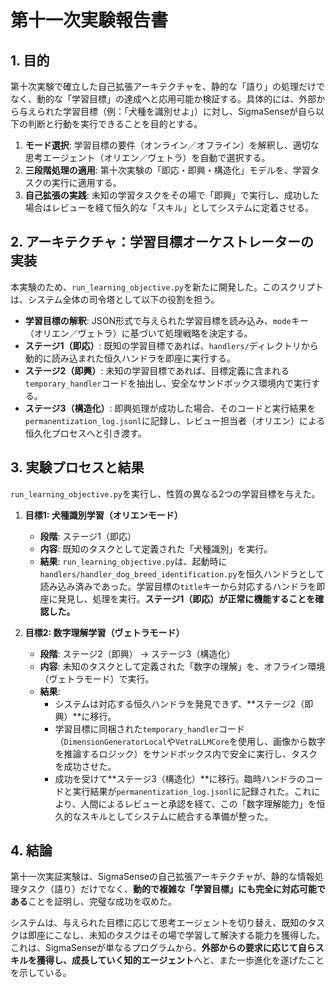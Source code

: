 # 第十一次実験報告書

## 1. 目的

第十次実験で確立した自己拡張アーキテクチャを、静的な「語り」の処理だけでなく、動的な「学習目標」の達成へと応用可能か検証する。具体的には、外部から与えられた学習目標（例：「犬種を識別せよ」）に対し、SigmaSenseが自ら以下の判断と行動を実行できることを目的とする。

1.  **モード選択**: 学習目標の要件（オンライン／オフライン）を解釈し、適切な思考エージェント（オリエン／ヴェトラ）を自動で選択する。
2.  **三段階処理の適用**: 第十次実験の「即応・即興・構造化」モデルを、学習タスクの実行に適用する。
3.  **自己拡張の実践**: 未知の学習タスクをその場で「即興」で実行し、成功した場合はレビューを経て恒久的な「スキル」としてシステムに定着させる。

## 2. アーキテクチャ：学習目標オーケストレーターの実装

本実験のため、`run_learning_objective.py`を新たに開発した。このスクリプトは、システム全体の司令塔として以下の役割を担う。

*   **学習目標の解釈**: JSON形式で与えられた学習目標を読み込み、`mode`キー（オリエン／ヴェトラ）に基づいて処理戦略を決定する。
*   **ステージ1（即応）**: 既知の学習目標であれば、`handlers/`ディレクトリから動的に読み込まれた恒久ハンドラを即座に実行する。
*   **ステージ2（即興）**: 未知の学習目標であれば、目標定義に含まれる`temporary_handler`コードを抽出し、安全なサンドボックス環境内で実行する。
*   **ステージ3（構造化）**: 即興処理が成功した場合、そのコードと実行結果を`permanentization_log.jsonl`に記録し、レビュー担当者（オリエン）による恒久化プロセスへと引き渡す。

## 3. 実験プロセスと結果

`run_learning_objective.py`を実行し、性質の異なる2つの学習目標を与えた。

1.  **目標1: 犬種識別学習（オリエンモード）**
    *   **段階**: ステージ1（即応）
    *   **内容**: 既知のタスクとして定義された「犬種識別」を実行。
    *   **結果**: `run_learning_objective.py`は、起動時に`handlers/handler_dog_breed_identification.py`を恒久ハンドラとして読み込み済みであった。学習目標の`title`キーから対応するハンドラを即座に発見し、処理を実行。**ステージ1（即応）が正常に機能することを確認した。**

2.  **目標2: 数字理解学習（ヴェトラモード）**
    *   **段階**: ステージ2（即興） → ステージ3（構造化）
    *   **内容**: 未知のタスクとして定義された「数字の理解」を、オフライン環境（ヴェトラモード）で実行。
    *   **結果**:
        *   システムは対応する恒久ハンドラを発見できず、**ステージ2（即興）**に移行。
        *   学習目標に同梱された`temporary_handler`コード（`DimensionGeneratorLocal`や`VetraLLMCore`を使用し、画像から数字を推論するロジック）をサンドボックス内で安全に実行し、タスクを成功させた。
        *   成功を受けて**ステージ3（構造化）**に移行。臨時ハンドラのコードと実行結果が`permanentization_log.jsonl`に記録された。これにより、人間によるレビューと承認を経て、この「数字理解能力」を恒久的なスキルとしてシステムに統合する準備が整った。

## 4. 結論

第十一次実証実験は、SigmaSenseの自己拡張アーキテクチャが、静的な情報処理タスク（語り）だけでなく、**動的で複雑な「学習目標」にも完全に対応可能である**ことを証明し、完璧な成功を収めた。

システムは、与えられた目標に応じて思考エージェントを切り替え、既知のタスクは即座にこなし、未知のタスクはその場で学習して解決する能力を獲得した。これは、SigmaSenseが単なるプログラムから、**外部からの要求に応じて自らスキルを獲得し、成長していく知的エージェント**へと、また一歩進化を遂げたことを示している。